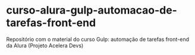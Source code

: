 # curso-alura-gulp-automacao-de-tarefas-front-end
Repositório com o material do curso Gulp: automação de tarefas front-end da Alura (Projeto Acelera Devs)
